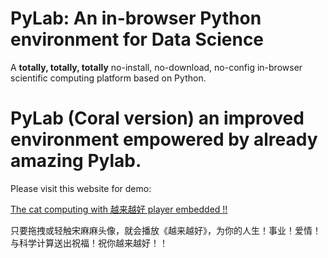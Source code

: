 # PyLab: An in-browser Python environment for Data Science 
A **totally, totally, totally** no-install, no-download, no-config in-browser scientific computing platform based on Python. 


# PyLab (Coral version) an improved environment empowered by already amazing Pylab.



Please visit this website for demo:

[The cat computing with 越来越好 player embedded !! ](https://chifaking.github.io/PyLab/)

只要拖拽或轻触宋麻麻头像，就会播放《越来越好》，为你的人生！事业！爱情！与科学计算送出祝福！祝你越来越好！！
